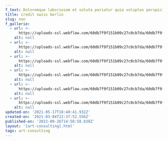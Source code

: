```yaml
---
f_text: Doloremque laboriosam et soluta pariatur quia voluptas perspiciatis. Ipsam fug
title: credit swiss berlin
slug: non
f_gallerie:
  - url: >-
      https://uploads-ssl.webflow.com/60db7f9f151b09c27c0cb7da/60db7f9f151b0916e20cb9ea_creditswiss1.jpg
    alt: null
  - url: >-
      https://uploads-ssl.webflow.com/60db7f9f151b09c27c0cb7da/60db7f9f151b0981190cb9ec_creditswiss2.jpg
    alt: null
  - url: >-
      https://uploads-ssl.webflow.com/60db7f9f151b09c27c0cb7da/60db7f9f151b09daff0cb9e5_creditswiss3.jpg
    alt: null
  - url: >-
      https://uploads-ssl.webflow.com/60db7f9f151b09c27c0cb7da/60db7f9f151b0958bf0cba0d_creditswiss4.jpg
    alt: null
  - url: >-
      https://uploads-ssl.webflow.com/60db7f9f151b09c27c0cb7da/60db7f9f151b0900740cb9eb_creditswiss5.jpg
    alt: null
  - url: >-
      https://uploads-ssl.webflow.com/60db7f9f151b09c27c0cb7da/60db7f9f151b0955490cb9fa_creditswiss6.jpg
    alt: null
updated-on: '2021-05-17T18:40:41.932Z'
created-on: '2021-03-04T22:37:52.556Z'
published-on: '2022-09-26T14:58:58.838Z'
layout: '[art-consulting].html'
tags: art-consulting
---
```




